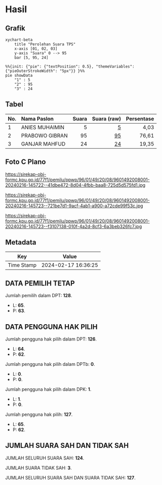 # Hasil

## Grafik

```mermaid
xychart-beta
    title "Perolehan Suara TPS"
    x-axis [01, 02, 03]
    y-axis "Suara" 0 --> 95
    bar [5, 95, 24]
```

```mermaid
%%{init: {"pie": {"textPosition": 0.5}, "themeVariables": {"pieOuterStrokeWidth": "5px"}} }%%
pie showData
    "1" : 5
    "2" : 95
    "3" : 24
```

## Tabel

| No. | Nama Paslon    | Suara | Suara (raw) | Persentase |
|:--- |:-------------- | -----:| -----------:| ----------:|
| 1   | ANIES MUHAIMIN | 5     | [5][p-1]    | 4,03       |
| 2   | PRABOWO GIBRAN | 95    | [95][p-2]   | 76,61      |
| 3   | GANJAR MAHFUD  | 24    | [24][p-3]   | 19,35      |


[p-1]: https://github.com/gigit-pemilu/pemilu-2024-96-papua-barat-daya/blob/main/pilpres/hitung-suara/sub/96-papua-barat-daya/sub/01-sorong/sub/49-malabotom/sub/2008-tanah-tinggi/sub/001-tps/sub/paslon-1.txt
[p-2]: https://github.com/gigit-pemilu/pemilu-2024-96-papua-barat-daya/blob/main/pilpres/hitung-suara/sub/96-papua-barat-daya/sub/01-sorong/sub/49-malabotom/sub/2008-tanah-tinggi/sub/001-tps/sub/paslon-2.txt
[p-3]: https://github.com/gigit-pemilu/pemilu-2024-96-papua-barat-daya/blob/main/pilpres/hitung-suara/sub/96-papua-barat-daya/sub/01-sorong/sub/49-malabotom/sub/2008-tanah-tinggi/sub/001-tps/sub/paslon-3.txt

## Foto C Plano

https://sirekap-obj-formc.kpu.go.id/77f1/pemilu/ppwp/96/01/49/20/08/9601492008001-20240216-145722--41dbe472-8d04-4fbb-baa8-725d5d575fd1.jpg

https://sirekap-obj-formc.kpu.go.id/77f1/pemilu/ppwp/96/01/49/20/08/9601492008001-20240216-145723--721be7d1-9acf-4ab1-a900-a72cde99f53c.jpg

https://sirekap-obj-formc.kpu.go.id/77f1/pemilu/ppwp/96/01/49/20/08/9601492008001-20240216-145723--f3107138-010f-4a2d-8cf3-6a3beb326fc7.jpg


## Metadata

| Key        | Value               |
| ---------- | ------------------- |
| Time Stamp | 2024-02-17 16:36:25 |


## DATA PEMILIH TETAP

Jumlah pemilih dalam DPT: **128**.
 * L: **65**.
 * P: **63**.

## DATA PENGGUNA HAK PILIH

Jumlah pengguna hak pilih dalam DPT: **126**.
 * L: **64**.
 * P: **62**.

Jumlah pengguna hak pilih dalam DPTb: **0**.
 * L: **0**.
 * P: **0**.

Jumlah pengguna hak pilih dalam DPK: **1**.
 * L: **1**.
 * P: **0**.

Jumlah pengguna hak pilih: **127**.
 * L: **65**.
 * P: **62**.

## JUMLAH SUARA SAH DAN TIDAK SAH

JUMLAH SELURUH SUARA SAH: **124**.

JUMLAH SUARA TIDAK SAH: **3**.

JUMLAH SELURUH SUARA SAH DAN SUARA TIDAK SAH: **127**.


